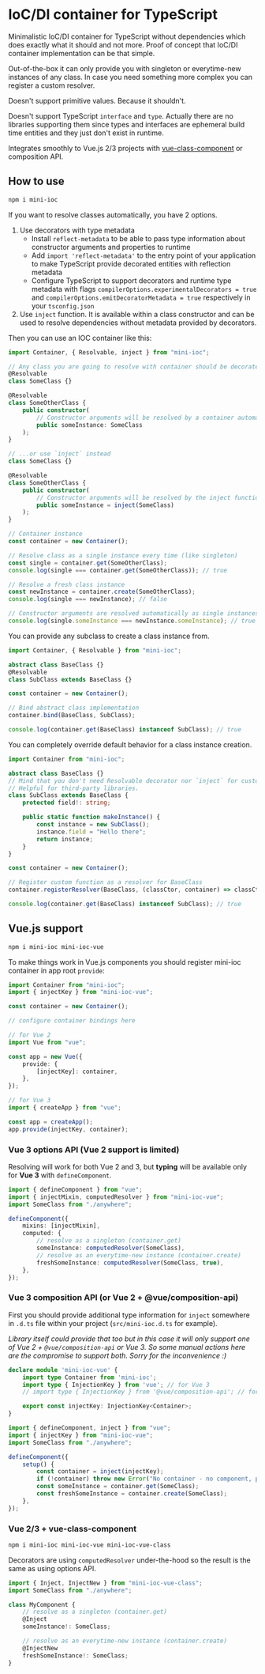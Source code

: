 # IoC/DI container for TypeScript

Minimalistic IoC/DI container for TypeScript without dependencies which does exactly what it should and not more. Proof of concept that IoC/DI container implementation can be that simple.

Out-of-the-box it can only provide you with singleton or everytime-new instances of any class. In case you need something more complex you can register a custom resolver.

Doesn't support primitive values. Because it shouldn't.

Doesn't support TypeScript `interface` and `type`. Actually there are no libraries supporting them since types and interfaces are ephemeral build time entities and they just don't exist in runtime.

Integrates smoothly to Vue.js 2/3 projects with [vue-class-component](https://github.com/vuejs/vue-class-component) or composition API.

## How to use

```bash
npm i mini-ioc
```

If you want to resolve classes automatically, you have 2 options.

1. Use decorators with type metadata
	-   Install `reflect-metadata` to be able to pass type information about constructor arguments and properties to runtime
	-   Add `import 'reflect-metadata'` to the entry point of your application to make TypeScript provide decorated entities with reflection metadata
	-   Configure TypeScript to support decorators and runtime type metadata with flags `compilerOptions.experimentalDecorators = true` and `compilerOptions.emitDecoratorMetadata = true` respectively in your `tsconfig.json`
2. Use `inject` function. It is available within a class constructor and can be used to resolve dependencies without metadata provided by decorators.

Then you can use an IOC container like this:

```typescript
import Container, { Resolvable, inject } from "mini-ioc";

// Any class you are going to resolve with container should be decorated with Resolvable...
@Resolvable
class SomeClass {}

@Resolvable
class SomeOtherClass {
	public constructor(
		// Constructor arguments will be resolved by a container automatically based on metadata
		public someInstance: SomeClass
	);
}

// ...or use `inject` instead
class SomeClass {}

@Resolvable
class SomeOtherClass {
	public constructor(
		// Constructor arguments will be resolved by the inject function on constructor call
		public someInstance = inject(SomeClass)
	);
}

// Container instance
const container = new Container();

// Resolve class as a single instance every time (like singleton)
const single = container.get(SomeOtherClass);
console.log(single === container.get(SomeOtherClass)); // true

// Resolve a fresh class instance
const newInstance = container.create(SomeOtherClass);
console.log(single === newInstance); // false

// Constructor arguments are resolved automatically as single instances with container.get
console.log(single.someInstance === newInstance.someInstance); // true
```

You can provide any subclass to create a class instance from.

```typescript
import Container, { Resolvable } from "mini-ioc";

abstract class BaseClass {}
@Resolvable
class SubClass extends BaseClass {}

const container = new Container();

// Bind abstract class implementation
container.bind(BaseClass, SubClass);

console.log(container.get(BaseClass) instanceof SubClass); // true
```

You can completely override default behavior for a class instance creation.

```typescript
import Container from "mini-ioc";

abstract class BaseClass {}
// Mind that you don't need Resolvable decorator nor `inject` for custom resolvers.
// Helpful for third-party libraries.
class SubClass extends BaseClass {
	protected field!: string;

	public static function makeInstance() {
		const instance = new SubClass();
		instance.field = "Hello there";
		return instance;
	}
}

const container = new Container();

// Register custom function as a resolver for BaseClass
container.registerResolver(BaseClass, (classCtor, container) => classCtor.makeInstance());

console.log(container.get(BaseClass) instanceof SubClass); // true
```

## Vue.js support

```bash
npm i mini-ioc mini-ioc-vue
```

To make things work in Vue.js components you should register mini-ioc container in app root `provide`:

```typescript
import Container from "mini-ioc";
import { injectKey } from "mini-ioc-vue";

const container = new Container();

// configure container bindings here

// for Vue 2
import Vue from "vue";

const app = new Vue({
	provide: {
		[injectKey]: container,
	},
});

// for Vue 3
import { createApp } from "vue";

const app = createApp();
app.provide(injectKey, container);
```

### Vue 3 options API (Vue 2 support is limited)

Resolving will work for both Vue 2 and 3, but **typing** will be available only for **Vue 3** with `defineComponent`.

```typescript
import { defineComponent } from "vue";
import { injectMixin, computedResolver } from "mini-ioc-vue";
import SomeClass from "./anywhere";

defineComponent({
	mixins: [injectMixin],
	computed: {
		// resolve as a singleton (container.get)
		someInstance: computedResolver(SomeClass),
		// resolve as an everytime-new instance (container.create)
		freshSomeInstance: computedResolver(SomeClass, true),
	},
});
```

### Vue 3 composition API (or Vue 2 + @vue/composition-api)

First you should provide additional type information for `inject` somewhere in `.d.ts` file within your project (`src/mini-ioc.d.ts` for example).

*Library itself could provide that too but in this case it will only support one of Vue 2 + `@vue/composition-api` or Vue 3. So some manual actions here are the compromise to support both. Sorry for the inconvenience :)*

```typescript
declare module 'mini-ioc-vue' {
	import type Container from 'mini-ioc';
	import type { InjectionKey } from 'vue'; // for Vue 3
	// import type { InjectionKey } from '@vue/composition-api'; // for Vue 2

	export const injectKey: InjectionKey<Container>;
}
```

```typescript
import { defineComponent, inject } from "vue";
import { injectKey } from "mini-ioc-vue";
import SomeClass from "./anywhere";

defineComponent({
	setup() {
		const container = inject(injectKey);
		if (!container) throw new Error("No container - no component, pal. Come back when have one.");
		const someInstance = container.get(SomeClass);
		const freshSomeInstance = container.create(SomeClass);
	},
});
```

### Vue 2/3 + vue-class-component

```bash
npm i mini-ioc mini-ioc-vue mini-ioc-vue-class
```

Decorators are using `computedResolver` under-the-hood so the result is the same as using options API.

```typescript
import { Inject, InjectNew } from "mini-ioc-vue-class";
import SomeClass from "./anywhere";

class MyComponent {
	// resolve as a singleton (container.get)
	@Inject
	someInstance!: SomeClass;

	// resolve as an everytime-new instance (container.create)
	@InjectNew
	freshSomeInstance!: SomeClass;
}
```

